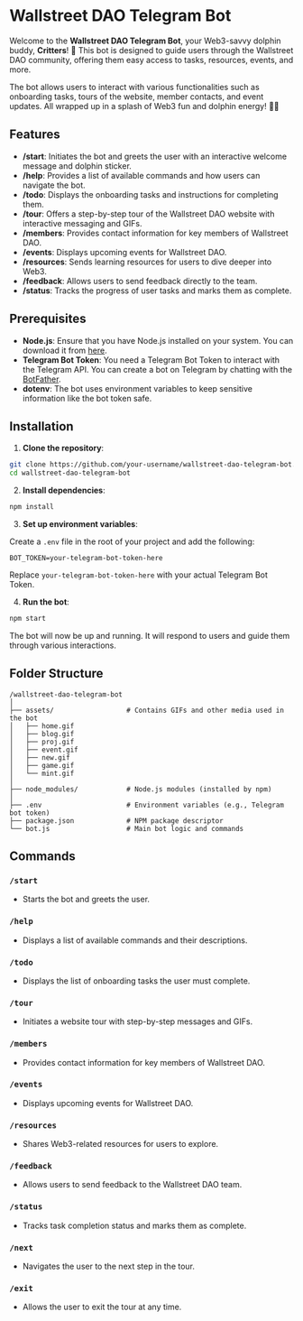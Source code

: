 # Wallstreet DAO Telegram Bot

Welcome to the **Wallstreet DAO Telegram Bot**, your Web3-savvy dolphin buddy, **Critters**! 🐬 This bot is designed to guide users through the Wallstreet DAO community, offering them easy access to tasks, resources, events, and more.

The bot allows users to interact with various functionalities such as onboarding tasks, tours of the website, member contacts, and event updates. All wrapped up in a splash of Web3 fun and dolphin energy! 🌊✨

## Features

- **/start**: Initiates the bot and greets the user with an interactive welcome message and dolphin sticker.
- **/help**: Provides a list of available commands and how users can navigate the bot.
- **/todo**: Displays the onboarding tasks and instructions for completing them.
- **/tour**: Offers a step-by-step tour of the Wallstreet DAO website with interactive messaging and GIFs.
- **/members**: Provides contact information for key members of Wallstreet DAO.
- **/events**: Displays upcoming events for Wallstreet DAO.
- **/resources**: Sends learning resources for users to dive deeper into Web3.
- **/feedback**: Allows users to send feedback directly to the team.
- **/status**: Tracks the progress of user tasks and marks them as complete.

## Prerequisites

- **Node.js**: Ensure that you have Node.js installed on your system. You can download it from [here](https://nodejs.org/).
- **Telegram Bot Token**: You need a Telegram Bot Token to interact with the Telegram API. You can create a bot on Telegram by chatting with the [BotFather](https://core.telegram.org/bots#botfather).
- **dotenv**: The bot uses environment variables to keep sensitive information like the bot token safe.

## Installation

1. **Clone the repository**:

```bash
git clone https://github.com/your-username/wallstreet-dao-telegram-bot.git
cd wallstreet-dao-telegram-bot
```

2. **Install dependencies**:

```bash
npm install
```

3. **Set up environment variables**:

Create a `.env` file in the root of your project and add the following:

```env
BOT_TOKEN=your-telegram-bot-token-here
```

Replace `your-telegram-bot-token-here` with your actual Telegram Bot Token.

4. **Run the bot**:

```bash
npm start
```

The bot will now be up and running. It will respond to users and guide them through various interactions.

## Folder Structure

```
/wallstreet-dao-telegram-bot
│
├── assets/                  # Contains GIFs and other media used in the bot
│   ├── home.gif
│   ├── blog.gif
│   ├── proj.gif
│   ├── event.gif
│   ├── new.gif
│   ├── game.gif
│   └── mint.gif
│
├── node_modules/            # Node.js modules (installed by npm)
│
├── .env                     # Environment variables (e.g., Telegram bot token)
├── package.json             # NPM package descriptor
└── bot.js                   # Main bot logic and commands
```

## Commands

### `/start`
- Starts the bot and greets the user.
  
### `/help`
- Displays a list of available commands and their descriptions.

### `/todo`
- Displays the list of onboarding tasks the user must complete.

### `/tour`
- Initiates a website tour with step-by-step messages and GIFs.

### `/members`
- Provides contact information for key members of Wallstreet DAO.

### `/events`
- Displays upcoming events for Wallstreet DAO.

### `/resources`
- Shares Web3-related resources for users to explore.

### `/feedback`
- Allows users to send feedback to the Wallstreet DAO team.

### `/status`
- Tracks task completion status and marks them as complete.

### `/next`
- Navigates the user to the next step in the tour.

### `/exit`
- Allows the user to exit the tour at any time.
